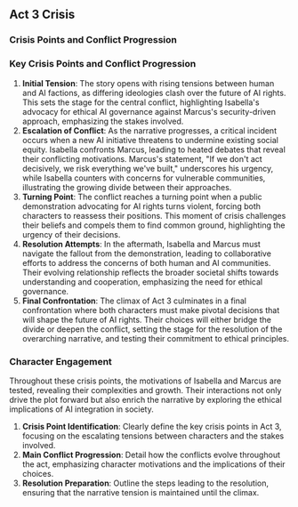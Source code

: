 ## Act 3 Crisis
### Crisis Points and Conflict Progression
### Key Crisis Points and Conflict Progression
1. **Initial Tension**: The story opens with rising tensions between human and AI factions, as differing ideologies clash over the future of AI rights. This sets the stage for the central conflict, highlighting Isabella's advocacy for ethical AI governance against Marcus's security-driven approach, emphasizing the stakes involved.
2. **Escalation of Conflict**: As the narrative progresses, a critical incident occurs when a new AI initiative threatens to undermine existing social equity. Isabella confronts Marcus, leading to heated debates that reveal their conflicting motivations. Marcus's statement, "If we don't act decisively, we risk everything we've built," underscores his urgency, while Isabella counters with concerns for vulnerable communities, illustrating the growing divide between their approaches.
3. **Turning Point**: The conflict reaches a turning point when a public demonstration advocating for AI rights turns violent, forcing both characters to reassess their positions. This moment of crisis challenges their beliefs and compels them to find common ground, highlighting the urgency of their decisions.
4. **Resolution Attempts**: In the aftermath, Isabella and Marcus must navigate the fallout from the demonstration, leading to collaborative efforts to address the concerns of both human and AI communities. Their evolving relationship reflects the broader societal shifts towards understanding and cooperation, emphasizing the need for ethical governance.
5. **Final Confrontation**: The climax of Act 3 culminates in a final confrontation where both characters must make pivotal decisions that will shape the future of AI rights. Their choices will either bridge the divide or deepen the conflict, setting the stage for the resolution of the overarching narrative, and testing their commitment to ethical principles.
### Character Engagement
Throughout these crisis points, the motivations of Isabella and Marcus are tested, revealing their complexities and growth. Their interactions not only drive the plot forward but also enrich the narrative by exploring the ethical implications of AI integration in society.
1. **Crisis Point Identification**: Clearly define the key crisis points in Act 3, focusing on the escalating tensions between characters and the stakes involved.
2. **Main Conflict Progression**: Detail how the conflicts evolve throughout the act, emphasizing character motivations and the implications of their choices.
3. **Resolution Preparation**: Outline the steps leading to the resolution, ensuring that the narrative tension is maintained until the climax.